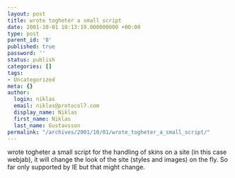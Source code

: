 ```yaml
---
layout: post
title: wrote togheter a small script
date: 2001-10-01 10:13:19.000000000 +00:00
type: post
parent_id: '0'
published: true
password: ''
status: publish
categories: []
tags:
- Uncategorized
meta: {}
author:
  login: niklas
  email: niklas@protocol7.com
  display_name: Niklas
  first_name: Niklas
  last_name: Gustavsson
permalink: "/archives/2001/10/01/wrote_togheter_a_small_script/"
---
```

wrote togheter a small script for the handling of skins on a site (in this case webjab), it will change the look of the site (styles and images) on the fly. So far only supported by IE but that might change.

